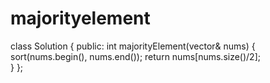 # majorityelement

class Solution {
public:
    int majorityElement(vector<int>& nums) {
      sort(nums.begin(), nums.end());
      return nums[nums.size()/2];  
    }
};
